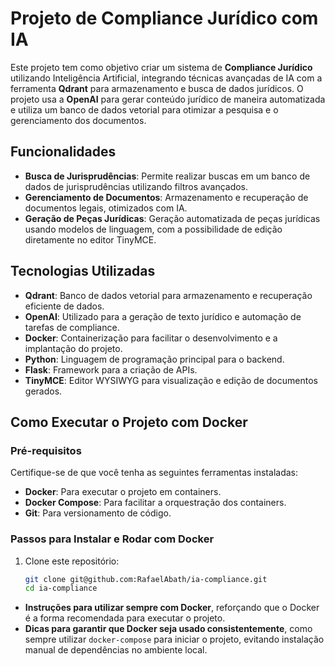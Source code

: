 # Projeto de Compliance Jurídico com IA

Este projeto tem como objetivo criar um sistema de **Compliance Jurídico** utilizando Inteligência Artificial, integrando técnicas avançadas de IA com a ferramenta **Qdrant** para armazenamento e busca de dados jurídicos. O projeto usa a **OpenAI** para gerar conteúdo jurídico de maneira automatizada e utiliza um banco de dados vetorial para otimizar a pesquisa e o gerenciamento dos documentos.

## Funcionalidades

- **Busca de Jurisprudências**: Permite realizar buscas em um banco de dados de jurisprudências utilizando filtros avançados.
- **Gerenciamento de Documentos**: Armazenamento e recuperação de documentos legais, otimizados com IA.
- **Geração de Peças Jurídicas**: Geração automatizada de peças jurídicas usando modelos de linguagem, com a possibilidade de edição diretamente no editor TinyMCE.
  
## Tecnologias Utilizadas

- **Qdrant**: Banco de dados vetorial para armazenamento e recuperação eficiente de dados.
- **OpenAI**: Utilizado para a geração de texto jurídico e automação de tarefas de compliance.
- **Docker**: Containerização para facilitar o desenvolvimento e a implantação do projeto.
- **Python**: Linguagem de programação principal para o backend.
- **Flask**: Framework para a criação de APIs.
- **TinyMCE**: Editor WYSIWYG para visualização e edição de documentos gerados.

## Como Executar o Projeto com Docker

### Pré-requisitos

Certifique-se de que você tenha as seguintes ferramentas instaladas:

- **Docker**: Para executar o projeto em containers.
- **Docker Compose**: Para facilitar a orquestração dos containers.
- **Git**: Para versionamento de código.

### Passos para Instalar e Rodar com Docker

1. Clone este repositório:
   ```bash
   git clone git@github.com:RafaelAbath/ia-compliance.git
   cd ia-compliance

- **Instruções para utilizar sempre com Docker**, reforçando que o Docker é a forma recomendada para executar o projeto.
- **Dicas para garantir que Docker seja usado consistentemente**, como sempre utilizar `docker-compose` para iniciar o projeto, evitando instalação manual de dependências no ambiente local.
